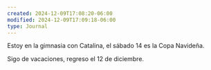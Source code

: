 ```yaml
---
created: 2024-12-09T17:08:20-06:00
modified: 2024-12-09T17:09:18-06:00
type: Journal
---
```


Estoy en la gimnasia con Catalina, el sábado 14 es la Copa Navideña.

Sigo de vacaciones, regreso el 12 de diciembre.

